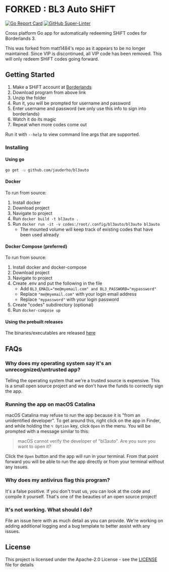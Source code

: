 # FORKED : BL3 Auto SHiFT

[![Go Report Card](https://goreportcard.com/badge/github.com/jauderho/bl3auto)](https://goreportcard.com/report/github.com/jauderho/bl3auto)
[![GitHub Super-Linter](https://github.com/jauderho/bl3auto/workflows/Lint%20Code%20Base/badge.svg)](https://github.com/jauderho/bl3auto/actions/workflows/linter.yml)

Cross platform Go app for automatically redeeming SHiFT codes
for Borderlands 3.

This was forked from matt1484's repo as it appears to be no longer maintained. Since VIP is discontinued, all VIP code has been removed. This will only redeem SHiFT codes going forward.


## Getting Started

1. Make a SHiFT account at [Borderlands](https://borderlands.com/)
2. Download program from above link
3. Unzip the folder
4. Run it, you will be prompted for username and password
5. Enter username and password (we only use this info to sign into borderlands)
6. Watch it do its magic
7. Repeat when more codes come out


Run it with `--help` to view command line args that are supported.

### Installing

#### Using go
```sh
go get -u github.com/jauderho/bl3auto
```

#### Docker
To run from source:
1. Install docker
2. Download project
3. Navigate to project
4. Run `docker build -t bl3auto .`
5. Run `docker run -it -v codes:/root/.config/bl3auto/bl3auto bl3auto`
    + The mounted volume will keep track of existing codes that have been used already

#### Docker Compose (preferred)
To run from source:
1. Install docker and docker-compose
2. Download project
3. Navigate to project
4. Create .env and put the following in the file
    + Add `BL3_EMAIL="me@myemail.com" and BL3_PASSWORD="mypassword"`
    + Replace `"me@myemail.com"` with your login email address
    + Replace `"mypassword"` with your login password
5. Create "codes" subdirectory (optional)
6. Run `docker-compose up`


#### Using the prebuilt releases
The binaries/executables are released
[here](https://github.com/jauderho/bl3auto/releases)

## FAQs

### Why does my operating system say it's an unrecognized/untrusted app?
Telling the operating system that we're a trusted source is expensive.
This is a small open source project and we don't have the funds to correctly
sign the app.

### Running the app on macOS Catalina
macOS Catalina may refuse to run the app because it is "from an unidentified developer".
To get around this, right click on the app in Finder, and while holding the `⌥ Option` key,
click `Open` in the menu. You will be prompted with a message similar to this:

>macOS cannot verify the developer of "bl3auto". Are you sure you want to open it?

Click the `Open` button and the app will run in your terminal. From that point forward
you will be able to run the app directly or from your terminal without any issues.

### Why does my antivirus flag this program?
It's a false positive. If you don't trust us, you can look at the code and
compile it yourself. That's one of the beauties of an open source project!

### It's not working. What should I do?
File an issue here with as much detail as you can provide. We're working on
adding additional logging and a bug template to better assist with any issues.

## License
This project is licensed under the Apache-2.0 License - see the
[LICENSE](LICENSE) file for details
